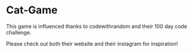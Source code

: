 # Cat-Game
 
This game is influenced thanks to codewithrandom and their 100 day code challenge.

Please check out both their website and their instagram for inspiration!